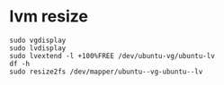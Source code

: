 # lvm resize

```shell
sudo vgdisplay
sudo lvdisplay
sudo lvextend -l +100%FREE /dev/ubuntu-vg/ubuntu-lv
df -h
sudo resize2fs /dev/mapper/ubuntu--vg-ubuntu--lv
```